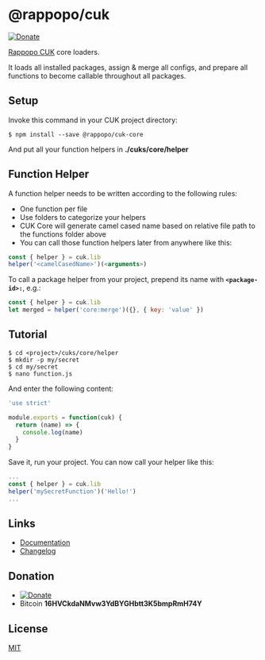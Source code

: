 # @rappopo/cuk

[![Donate](https://img.shields.io/badge/Donate-PayPal-green.svg)](https://paypal.me/ardhilukianto)

[Rappopo CUK](https://docs.rappopo.com/cuk/) core loaders.

It loads all installed packages, assign & merge all configs, and prepare all functions to become callable throughout all packages.

## Setup

Invoke this command in your CUK project directory:

```
$ npm install --save @rappopo/cuk-core
```

And put all your function helpers in **./cuks/core/helper**

## Function Helper

A function helper needs to be written according to the following rules:

- One function per file
- Use folders to categorize your helpers
- CUK Core will generate camel cased name based on relative file path to the functions folder above
- You can call those function helpers later from anywhere like this:

```js
const { helper } = cuk.lib
helper('<camelCasedName>')(<arguments>)
```

To call a package helper from your project, prepend its name with **`<package-id>:`**, e.g.:

```js
const { helper } = cuk.lib
let merged = helper('core:merge')({}, { key: 'value' })
```


## Tutorial

```
$ cd <project>/cuks/core/helper
$ mkdir -p my/secret
$ cd my/secret
$ nano function.js
```

And enter the following content:

```js
'use strict'

module.exports = function(cuk) {
  return (name) => {
    console.log(name)
  }
}
```

Save it, run your project. You can now call your helper like this:

```js
...
const { helper } = cuk.lib
helper('mySecretFunction')('Hello!')
...
```

## Links

* [Documentation](https://docs.rappopo.com/cuk/)
* [Changelog](CHANGELOG.md)

## Donation
* [![Donate](https://img.shields.io/badge/Donate-PayPal-green.svg)](https://paypal.me/ardhilukianto)
* Bitcoin **16HVCkdaNMvw3YdBYGHbtt3K5bmpRmH74Y**

## License

[MIT](LICENSE.md)

